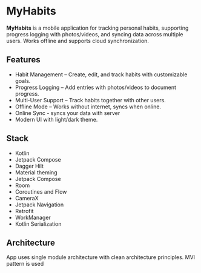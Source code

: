# MyHabits

**MyHabits** is a mobile application for tracking personal habits, supporting progress logging with photos/videos, and syncing data across multiple users. Works offline and supports cloud synchronization.

## Features

- Habit Management – Create, edit, and track habits with customizable goals.
- Progress Logging – Add entries with photos/videos to document progress.
- Multi-User Support – Track habits together with other users.
- Offline Mode – Works without internet, syncs when online.
- Online Sync - syncs your data with server
- Modern UI with light/dark theme.

## Stack

- Kotlin
- Jetpack Compose
- Dagger Hilt
- Material theming
- Jetpack Compose
- Room
- Coroutines and Flow
- CameraX
- Jetpack Navigation
- Retrofit
- WorkManager
- Kotlin Serialization

## Architecture

App uses single module architecture with clean architecture principles. MVI pattern is used